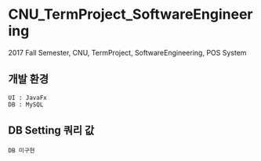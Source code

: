 # CNU_TermProject_SoftwareEngineering
2017  Fall Semester, CNU, TermProject, SoftwareEngineering, POS System

## 개발 환경

````
UI : JavaFx
DB : MySQL
````

## DB Setting 쿼리 값
````
DB 미구현

````
